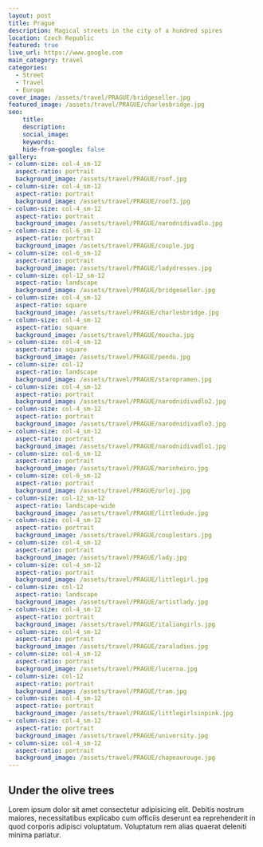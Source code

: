 ```yaml
---
layout: post
title: Prague
description: Magical streets in the city of a hundred spires
location: Czech Republic
featured: true
live_url: https://www.google.com
main_category: travel
categories:
  - Street
  - Travel
  - Europe
cover_image: /assets/travel/PRAGUE/bridgeseller.jpg
featured_image: /assets/travel/PRAGUE/charlesbridge.jpg
seo:
    title:
    description:
    social_image:
    keywords:
    hide-from-google: false 
gallery:
- column-size: col-4_sm-12
  aspect-ratio: portrait
  background_image: /assets/travel/PRAGUE/roof.jpg
- column-size: col-4_sm-12
  aspect-ratio: portrait
  background_image: /assets/travel/PRAGUE/roof3.jpg
- column-size: col-4_sm-12
  aspect-ratio: portrait
  background_image: /assets/travel/PRAGUE/narodnidivadlo.jpg
- column-size: col-6_sm-12
  aspect-ratio: portrait
  background_image: /assets/travel/PRAGUE/couple.jpg
- column-size: col-6_sm-12
  aspect-ratio: portrait
  background_image: /assets/travel/PRAGUE/ladydresses.jpg
- column-size: col-12_sm-12
  aspect-ratio: landscape
  background_image: /assets/travel/PRAGUE/bridgeseller.jpg
- column-size: col-4_sm-12
  aspect-ratio: square
  background_image: /assets/travel/PRAGUE/charlesbridge.jpg
- column-size: col-4_sm-12
  aspect-ratio: square
  background_image: /assets/travel/PRAGUE/moucha.jpg
- column-size: col-4_sm-12
  aspect-ratio: square
  background_image: /assets/travel/PRAGUE/pendu.jpg
- column-size: col-12
  aspect-ratio: landscape
  background_image: /assets/travel/PRAGUE/staropramen.jpg
- column-size: col-4_sm-12
  aspect-ratio: portrait
  background_image: /assets/travel/PRAGUE/narodnidivadlo2.jpg
- column-size: col-4_sm-12
  aspect-ratio: portrait
  background_image: /assets/travel/PRAGUE/narodnidivadlo3.jpg
- column-size: col-4_sm-12
  aspect-ratio: portrait
  background_image: /assets/travel/PRAGUE/narodnidivadlo1.jpg
- column-size: col-6_sm-12
  aspect-ratio: portrait
  background_image: /assets/travel/PRAGUE/marinheiro.jpg
- column-size: col-6_sm-12
  aspect-ratio: portrait
  background_image: /assets/travel/PRAGUE/orloj.jpg
- column-size: col-12_sm-12
  aspect-ratio: landscape-wide
  background_image: /assets/travel/PRAGUE/littledude.jpg
- column-size: col-4_sm-12
  aspect-ratio: portrait
  background_image: /assets/travel/PRAGUE/couplestars.jpg
- column-size: col-4_sm-12
  aspect-ratio: portrait
  background_image: /assets/travel/PRAGUE/lady.jpg
- column-size: col-4_sm-12
  aspect-ratio: portrait
  background_image: /assets/travel/PRAGUE/littlegirl.jpg
- column-size: col-12
  aspect-ratio: landscape
  background_image: /assets/travel/PRAGUE/artistlady.jpg
- column-size: col-4_sm-12
  aspect-ratio: portrait
  background_image: /assets/travel/PRAGUE/italiangirls.jpg
- column-size: col-4_sm-12
  aspect-ratio: portrait
  background_image: /assets/travel/PRAGUE/zaraladies.jpg
- column-size: col-4_sm-12
  aspect-ratio: portrait
  background_image: /assets/travel/PRAGUE/lucerna.jpg
- column-size: col-12
  aspect-ratio: portrait
  background_image: /assets/travel/PRAGUE/tram.jpg
- column-size: col-4_sm-12
  aspect-ratio: portrait
  background_image: /assets/travel/PRAGUE/littlegirlsinpink.jpg
- column-size: col-4_sm-12
  aspect-ratio: portrait
  background_image: /assets/travel/PRAGUE/university.jpg
- column-size: col-4_sm-12
  aspect-ratio: portrait
  background_image: /assets/travel/PRAGUE/chapeaurouge.jpg
---
```


## Under the olive trees

Lorem ipsum dolor sit amet consectetur adipisicing elit. Debitis nostrum maiores, necessitatibus explicabo cum officiis deserunt ea reprehenderit in quod corporis adipisci voluptatum. Voluptatum rem alias quaerat deleniti minima pariatur.